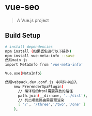 # vue-seo

> A Vue.js project

## Build Setup

``` bash
# install dependencies
npm install (如果丢包进行以下操作)
npm install vue-meta-info --save
然后main.js 
import MetaInfo from 'vue-meta-info'

Vue.use(MetaInfo)

然后webpack.dev.conf.js 中间件中加入      
    new PrerenderSpaPlugin(
      // 编译后的html需要存放的路径
      path.join(__dirname, '../dist'),
      // 列出哪些路由需要预渲染
      [ '/', '/three','/two','/one' ]
    ),



```


